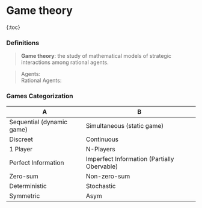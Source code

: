 # Game theory

{:toc}

### Definitions
> **Game theory**: the study of mathematical models of strategic interactions among rational agents.

> Agents:  
> Rational Agents: 

### Games Categorization

A | B
--- | ---
Sequential (dynamic game) | Simultaneous (static game)
Discreet | Continuous
1 Player | N-Players
Perfect Information | Imperfect Information (Partially Obervable)
Zero-sum | Non-zero-sum
Deterministic | Stochastic
Symmetric | Asym

